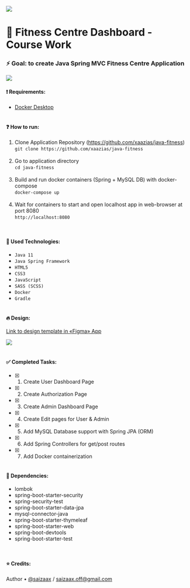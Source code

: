 ![](https://i.imgur.com/vPz0ag5.png)
# 💪 Fitness Centre Dashboard - Course Work
### ⚡ Goal: to create Java Spring MVC Fitness Centre Application

![](https://i.imgur.com/hxlZLFF.png)

#### ❗ Requirements:
- [Docker Desktop](https://www.docker.com/products/docker-desktop)
<br><br>

#### ❓ How to run:
1. Clone Application Repository (https://github.com/xaazias/java-fitness)<br>
`git clone https://github.com/xaazias/java-fitness`<br><br>
2. Go to application directory<br>
`cd java-fitness`<br><br>
3. Build and run docker containers (Spring + MySQL DB) with docker-compose<br>
`docker-compose up`<br><br>
4. Wait for containers to start and open localhost app in web-browser at port 8080<br>
`http://localhost:8080`

<br>

#### 🔎 Used Technologies:
- `Java 11`
- `Java Spring Framework`
- `HTML5`
- `CSS3`
- `JavaScript`
- `SASS (SCSS)`
- `Docker`
- `Gradle`
<br><br>

#### 🔥 Design:
[Link to design template in «Figma» App](https://www.figma.com/file/EeJuD0RUuwKfsfElUVMfbQ/Fitness)

![](https://i.imgur.com/PRtgv8G.png)
<br><br>

#### ✅ Completed Tasks:
- [x] 1. Create User Dashboard Page
- [x] 2. Create Authorization Page
- [x] 3. Create Admin Dashboard Page
- [x] 4. Create Edit pages for User & Admin
- [x] 5. Add MySQL Database support with Spring JPA (ORM)
- [x] 6. Add Spring Controllers for get/post routes
- [x] 7. Add Docker containerization
<br><br>

#### 📂 Dependencies:
- lombok
- spring-boot-starter-security
- spring-security-test
- spring-boot-starter-data-jpa
- mysql-connector-java
- spring-boot-starter-thymeleaf
- spring-boot-starter-web
- spring-boot-devtools
- spring-boot-starter-test

<br>

#### ⭐ Credits:
Author • [@saizaax](https://vk.com/saizaax/) / saizaax.off@gmail.com
